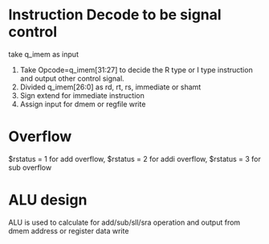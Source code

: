 
# Instruction Decode to be signal control
take q_imem as input
1. Take Opcode=q_imem[31:27] to decide the R type or I type instruction and output other control signal.
2. Divided q_imem[26:0] as rd, rt, rs, immediate or shamt
3. Sign extend for immediate instruction
4. Assign input for dmem or regfile write

# Overflow 
$rstatus = 1 for add overflow, $rstatus = 2 for addi overflow, $rstatus = 3 for sub overflow

# ALU design
ALU is used to calculate for add/sub/sll/sra operation and output from dmem address or register data write
